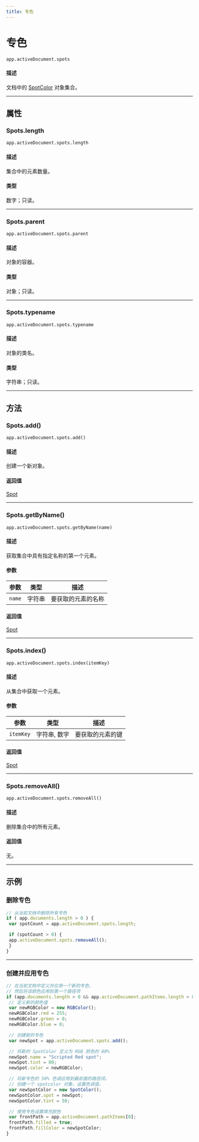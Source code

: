 ```yaml
---
title: 专色
---
```

# 专色

`app.activeDocument.spots`

#### 描述

文档中的 [SpotColor](.././SpotColor) 对象集合。

---

## 属性

### Spots.length

`app.activeDocument.spots.length`

#### 描述

集合中的元素数量。

#### 类型

数字；只读。

---

### Spots.parent

`app.activeDocument.spots.parent`

#### 描述

对象的容器。

#### 类型

对象；只读。

---

### Spots.typename

`app.activeDocument.spots.typename`

#### 描述

对象的类名。

#### 类型

字符串；只读。

---

## 方法

### Spots.add()

`app.activeDocument.spots.add()`

#### 描述

创建一个新对象。

#### 返回值

[Spot](.././Spot)

---

### Spots.getByName()

`app.activeDocument.spots.getByName(name)`

#### 描述

获取集合中具有指定名称的第一个元素。

#### 参数

| 参数 | 类型 | 描述 |
| --- | --- | --- |
| `name` | 字符串 | 要获取的元素的名称 |

#### 返回值

[Spot](.././Spot)

---

### Spots.index()

`app.activeDocument.spots.index(itemKey)`

#### 描述

从集合中获取一个元素。

#### 参数

| 参数 | 类型 | 描述 |
| --- | --- | --- |
| `itemKey` | 字符串, 数字 | 要获取的元素的键 |

#### 返回值

[Spot](.././Spot)

---

### Spots.removeAll()

`app.activeDocument.spots.removeAll()`

#### 描述

删除集合中的所有元素。

#### 返回值

无。

---

## 示例

### 删除专色

```javascript
// 从当前文档中删除所有专色
if ( app.documents.length > 0 ) {
 var spotCount = app.activeDocument.spots.length;

 if (spotCount > 0) {
 app.activeDocument.spots.removeAll();
 }
}
```

---

### 创建并应用专色

```javascript
// 在当前文档中定义并应用一个新的专色，
// 然后将该颜色应用到第一个路径项
if (app.documents.length > 0 && app.activeDocument.pathItems.length > 0) {
 // 定义新的颜色值
 var newRGBColor = new RGBColor();
 newRGBColor.red = 255;
 newRGBColor.green = 0;
 newRGBColor.blue = 0;

 // 创建新的专色
 var newSpot = app.activeDocument.spots.add();

 // 将新的 SpotColor 定义为 RGB 颜色的 80%
 newSpot.name = "Scripted Red spot";
 newSpot.tint = 80;
 newSpot.color = newRGBColor;

 // 将新专色的 50% 色调应用到最前面的路径项。
 // 创建一个 spotcolor 对象，设置色调值，
 var newSpotColor = new SpotColor();
 newSpotColor.spot = newSpot;
 newSpotColor.tint = 50;

 // 使用专色设置填充颜色
 var frontPath = app.activeDocument.pathItems[0];
 frontPath.filled = true;
 frontPath.fillColor = newSpotColor;
}
```
